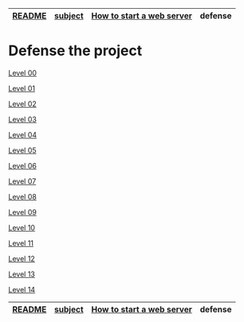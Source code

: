 | [README](README.md) | [subject](subject_ru.md) | [How to start a web server](howTo.md) | defense |
|-|-|-|-|

# Defense the project

[Level 00](snowcrash/level00/resources/whatever.md)

<!---
# LEVEL 00
From subject: "Then, you will be able to connect using the following couple of login:password: level00:level00."

In terminal:

```
ssh level00@192.168.56.5 -p 4242
>> yes
>> password: level00
```

<img width="532" alt="Screen Shot 2022-12-03 at 19 17 20" src="https://user-images.githubusercontent.com/84193980/205451131-3b17102e-66ab-4837-9f99-a06a85f171a5.png">

level00@192.168.56.5's password: level00
level00@SnowCrash:~$
level00@SnowCrash:~$ ls -la

<img width="532" alt="Screen Shot 2022-12-03 at 19 18 47" src="https://user-images.githubusercontent.com/84193980/205451205-47adee0f-4b7d-49a8-a071-003d165533d0.png">

	total 12
	
	-r-xr-x---+ 1 level00 level00  220 Apr  3  2012 .bash_logout
	
	-r-xr-x---+ 1 level00 level00 3518 Aug 30  2015 .bashrc	
	
	-r-xr-x---+ 1 level00 level00  675 Apr  3  2012 .profile

level00@SnowCrash:~$ cat .profile 

<img width="529" alt="Screen Shot 2022-12-03 at 19 34 55" src="https://user-images.githubusercontent.com/84193980/205451459-6b7814ad-65c7-4aa5-b499-c3e08e342ba8.png">

	# ~/.profile: executed by the command interpreter for login shells.
	
	# This file is not read by bash(1), if ~/.bash_profile or ~/.bash_login
	
	# exists.
	
	# see /usr/share/doc/bash/examples/startup-files for examples.
	
	# the files are located in the bash-doc package.
	
	# the default umask is set in /etc/profile; for setting the umask
	
	# for ssh logins, install and configure the libpam-umask package.
	
	#umask 022
	
	# if running bash
	
	if [ -n "$BASH_VERSION" ]; then
	
    	# include .bashrc if it exists
	
    	if [ -f "$HOME/.bashrc" ]; then
	
		. "$HOME/.bashrc"
    	fi
	
	fi
	
	# set PATH so it includes user's private bin if it exists
	
	if [ -d "$HOME/bin" ] ; then
	
    	PATH="$HOME/bin:$PATH"
	
	fi
	
	level00@SnowCrash:~$ 

level00@SnowCrash:~$ cd /home/user/level00
-->

[Level 01](snowcrash/level01/resources/whatever.md)

[Level 02](snowcrash/level02/resources/whatever.md)

[Level 03](snowcrash/level03/resources/whatever.md)

[Level 04](snowcrash/level04/resources/whatever.md)

[Level 05](snowcrash/level05/resources/whatever.md)

[Level 06](snowcrash/level06/resources/whatever.md)

[Level 07](snowcrash/level07/resources/whatever.md)

[Level 08](snowcrash/level08/resources/whatever.md)

[Level 09](snowcrash/level09/resources/whatever.md)

[Level 10](snowcrash/level10/resources/whatever.md)

[Level 11](snowcrash/level11/resources/whatever.md)

[Level 12](snowcrash/level12/resources/whatever.md)

[Level 13](snowcrash/level13/resources/whatever.md)

[Level 14](snowcrash/level14/resources/whatever.md)




| [README](README.md) | [subject](subject_ru.md) | [How to start a web server](howTo.md) | defense |
|-|-|-|-|
